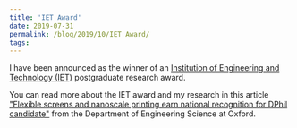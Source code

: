 ```yaml
---
title: 'IET Award'
date: 2019-07-31
permalink: /blog/2019/10/IET Award/
tags:
---
```


I have been announced as the winner of an [Institution of Engineering and Technology (IET)](https://www.theiet.org/) postgraduate research award. 

You can read more about the IET award and my research in this article ["Flexible screens and nanoscale printing earn national recognition for DPhil candidate"](https://eng.ox.ac.uk/news/flexible-screens-and-nanoscale-printing-earn-national-recognition-for-dphil-candidate/) from the Department of Engineering Science at Oxford. 